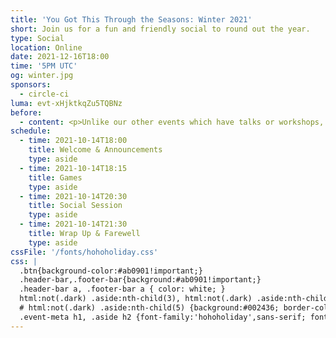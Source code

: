 ```yaml
---
title: 'You Got This Through the Seasons: Winter 2021'
short: Join us for a fun and friendly social to round out the year.
type: Social
location: Online
date: 2021-12-16T18:00
time: '5PM UTC'
og: winter.jpg
sponsors:
  - circle-ci
luma: evt-xHjktkqZu5TQBNz
before:
  - content: <p>Unlike our other events which have talks or workshops, this chill end-of-year event will be focused on having fun, winning prizes, and meeting new people.</p>
schedule:
  - time: 2021-10-14T18:00
    title: Welcome & Announcements
    type: aside
  - time: 2021-10-14T18:15
    title: Games
    type: aside
  - time: 2021-10-14T20:30
    title: Social Session
    type: aside
  - time: 2021-10-14T21:30
    title: Wrap Up & Farewell
    type: aside
cssFile: '/fonts/hohoholiday.css'
css: |
  .btn{background-color:#ab0901!important;}
  .header-bar,.footer-bar{background:#ab0901!important;}
  .header-bar a, .footer-bar a { color: white; }
  html:not(.dark) .aside:nth-child(3), html:not(.dark) .aside:nth-child(4){background:#0072bb; border-color: #00395e; color:white;}
  # html:not(.dark) .aside:nth-child(5) {background:#002436; border-color: #151f29; color:white;}
  .event-meta h1, .aside h2 {font-family:'hohoholiday',sans-serif; font-size: 2em; line-height: 1.5;}
---
```

